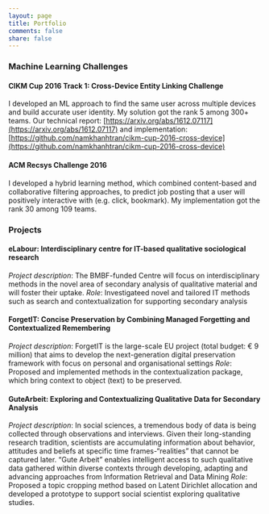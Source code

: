 ```yaml
---
layout: page
title: Portfolio
comments: false
share: false
---
```


### Machine Learning Challenges

#### CIKM Cup 2016 Track 1: Cross-Device Entity Linking Challenge
I developed an ML approach to find the same user across multiple devices and build accurate user identity. My solution got the rank 5 among 300+ teams. Our technical report: [https://arxiv.org/abs/1612.07117](https://arxiv.org/abs/1612.07117) and implementation: [https://github.com/namkhanhtran/cikm-cup-2016-cross-device](https://github.com/namkhanhtran/cikm-cup-2016-cross-device)


#### ACM Recsys Challenge 2016
I developed a hybrid learning method, which combined content-based and collaborative filtering approaches, to predict job posting that a user will positively interactive with (e.g. click, bookmark). My implementation got the rank 30 among 109 teams.

### Projects

#### eLabour: Interdisciplinary centre for IT-based qualitative sociological research
_Project description_: The BMBF-funded Centre will focus on interdisciplinary methods in the novel area of secondary analysis of qualitative material and will foster their uptake.
_Role_: Investigateed novel and tailored IT methods such as search and contextualization for supporting secondary analysis

#### ForgetIT: Concise Preservation by Combining Managed Forgetting and Contextualized Remembering
_Project description_: ForgetIT is the large-scale EU project (total budget: &#8364; 9 million) that aims to develop the next-generation digital preservation framework with focus on personal and organisational settings
_Role_: Proposed and implemented methods in the contextualization package, which bring context to object (text) to be preserved.

#### GuteArbeit: Exploring and Contextualizing Qualitative Data for Secondary Analysis
_Project description_: In social sciences, a tremendous body of data is being collected through observations and interviews. Given their long-standing research tradition, scientists are accumulating information about behavior, attitudes and beliefs at specific time frames-“realities” that cannot be captured later. “Gute Arbeit” enables intelligent access to such qualitative data gathered within diverse contexts through developing, adapting and advancing approaches from Information Retrieval and Data Mining
_Role_: Proposed a topic cropping method based on Latent Dirichlet allocation and developed a prototype to support social scientist exploring qualitative studies.







